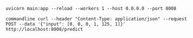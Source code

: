 ```uvicorn main:app --reload --workers 1 --host 0.0.0.0 --port 8008```

```commandline curl --header "Content-Type: application/json" --request POST --data '{"input": [0, 0, 0, 1, 125, 1]}' http://localhost:8008/predict```